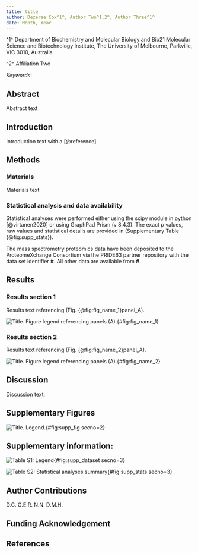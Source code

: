```yaml
---
title: title
author: Dezerae Cox^1^, Author Two^1,2^, Author Three^1^
date: Month, Year
---
```


^1^ Department of Biochemistry and Molecular Biology and Bio21 Molecular Science and Biotechnology Institute, The University of Melbourne, Parkville, VIC 3010, Australia

^2^ Affiliation Two

*Keywords*:  

## Abstract

Abstract text

## Introduction

Introduction text with a [@reference].

## Methods

### Materials

Materials text

### Statistical analysis and data availability

Statistical analyses were performed either using the scipy module in python [@virtanen2020] or using GraphPad Prism (v 8.4.3). The exact *p* values, raw values and statistical details are provided in (Supplementary Table {@fig:supp_stats}).

The mass spectrometry proteomics data have been deposited to the ProteomeXchange Consortium via the PRIDE63 partner repository with the data set identifier **\#**. All other data are available from **\#**. <!--Insert dataset details here-->

## Results

### Results section 1

Results text referencing (Fig. {@fig:fig_name_1}panel_A).

![**Title**. Figure legend referencing panels (A).](figures/figure_1.png){#fig:fig_name_1}

### Results section 2

Results text referencing (Fig. {@fig:fig_name_2}panel_A).

![**Title**. Figure legend referencing panels (A).](figures/figure_1.png){#fig:fig_name_2}

## Discussion
Discussion text.

## Supplementary Figures

![**Title.** Legend.](figures/figure_S1.png){#fig:supp_fig secno=2}

## Supplementary information:

![**Table S1: Legend**](figures/supplementary_table_S1){#fig:supp_dataset secno=3}

![**Table S2: Statistical analyses summary**](figures){#fig:supp_stats secno=3}

## Author Contributions

D.C.
G.E.R.
N.N.
D.M.H.

## Funding Acknowledgement

## References

<!--
pandoc -f markdown -t docx --reference-doc reference.docx -o YYMMDD_Draft_v##.docx Draft_v##.md --filter pandoc-fignos --bibliography=zotero_library.bib
